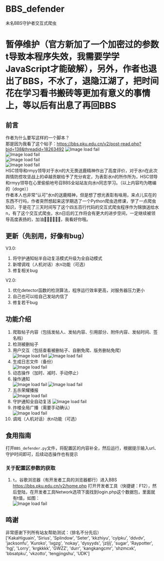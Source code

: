 # BBS_defender  
未名BBS守护者交互式爬虫  
# 暂停维护（官方新加了一个加密过的参数t导致本程序失效，我需要学学JavaScript才能破解），另外，作者也退出了BBS，不水了，退隐江湖了，把时间花在学习看书搬砖等更加有意义的事情上，等以后有出息了再回BBS  
## 前言  
作者为什么要写这样的一个脚本？  
那是因为我看了这个帖子：https://bbs.pku.edu.cn/v2/post-read.php?bid=138&threadid=18263492
![Image load fail](./image/watern_witness3.png)  
![Image load fail](./image/watern_witness2.png)  
![Image load fail](./image/watern_witness1.png)  
![Image load fail](./image/watern_witness0.png)  
HSC领导和rmyy领导对于水n的大无畏送鹿精神作出了高度评价，对于水n在此次舆情防控攻坚战上的卓越贡献给予了充分肯定，为表彰水n的所作所为，HSC领导和rmyy领导在心里偷偷地号召BBS全站站友向水n同志学习。（以上内容均为瞎编的（doge））  
作者本人也非常“认可”水n的送鹿精神，但是想了想光表彰有啥用，来点儿实在的东西不行吗，作者突然想起来这学期选了一个Python爬虫选修课，学了一点爬虫知识，于是花了三天时间写了这个四五百行代码的交互式爬虫程序作为锦旗送给水n，有了这个交互式爬虫，水n日后的工作将会有更大的进步空间，一定继续被领导高度表扬的，加油💪🏻💪🏻💪🏻，我看好你哦。  
## 更新（先别用，好像有bug）  
V3.0:  
1. 将守护通知帖半自动复活模式升级为全自动模式  
2. 新增调戏（人机对话）水n功能（可选）  
3. 修复相关bug  

V2.0:  
1. 优化detector函数的检测算法，程序运行效率更高，对服务器压力更小  
2. 自己也可以给自己发站内信了  
3. 修复若干bug  
## 功能介绍  
1. 爬取帖子内容（包括发帖人、发帖内容、引用部分、附件内容、发帖时间、签名档）  
2. 检测被删帖子  
3. 用户交互（包括查看被删帖子、自删免爬、版务删帖免爬）  
![Image load fail](./image/reply.png)
![Image load fail](./image/white_list.png)
4. 生成日志文件（备份）  
![Image load fail](./image/log.png)
5. 动态操作（加时、减时、手动停止）  
6. 操作通知  
![Image load fail](./image/add_poster.png)
![Image load fail](./image/sub_poster.png)
7. 五杀荣耀播报   
![Image load fail](./image/Glory_broadcast.png)
8. 守护通知全自动复活
![Image load fail](./image/reborn.png)
9. 炸楼全局广播（需要手动确认）  
![Image load fail](./image/bomb.png) 
10. 调戏（人机对话）水n功能（可选）  
## 食用指南  
打开```BBS_defender.py```文件，将配置区的内容补全，然后运行，根据提示输入url、守护时间即可，后续动态操作也有提示 
### 关于配置区参数的获取  
1. ```t```。谷歌浏览器（有开发者工具的浏览器都行）进入BBS https://bbs.pku.edu.cn/v2/home.php 打开开发者工具（快捷键：F12），然后登陆，在开发者工具Network选项下面找到login.php这个数据包，里面就有t值，如图：  
![Image load fail](./image/get_t.png)  
## 鸣谢  
非常感谢下列所有站友帮助测试：（排名不分先后）  
['KakaHiguain', 'Sirius', 'Splindow', 'Seter', 'kkzhiyu', 'cylpku', 'ddvdv', 'jacksonfu', 'Kuroko', 'lxgzg', 'nokay', 'dysyyds', 'jzljlj', 'sugar', 'Raypotter', 'hgj', 'Lorry', 'krgkkkk', 'GWZZ', 'durr', 'kangkangcmr', 'shzmcxk', 'bbsatpku', 'vkzotto', 'tengjingshu', 'UDK']  